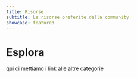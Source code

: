 ```yaml
---
title: Risorse
subtitle: Le risorse preferite della community.
showcase: featured
---
```


# Esplora
qui ci mettiamo i link alle altre categorie

